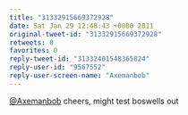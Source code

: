 ```yaml
---
title: "31332915669372928"
date: Sat Jan 29 12:48:43 +0000 2011
original-tweet-id: "31332915669372928"
retweets: 0
favorites: 0
reply-tweet-id: "31332401548365824"
reply-user-id: "9567552"
reply-user-screen-name: "Axemanbob"
---
```

<a href="https://twitter.com/Axemanbob">@Axemanbob</a> cheers, might test boswells out
